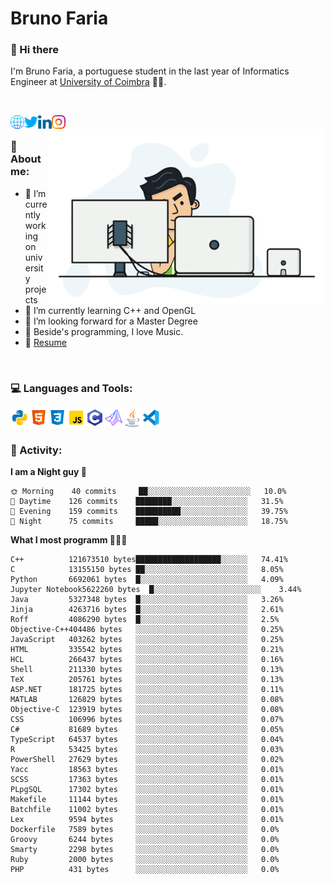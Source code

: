 # Bruno Faria

### 👋 Hi there

I'm Bruno Faria, a portuguese student in the last year of Informatics Engineer at [University of Coimbra](uc.pt/en) 👨‍🎓.

<br/>

[<img align="left" width="22px" alt="Website" src="https://github.com/brunofaria1322/brunofaria1322/blob/master/assets/social/global.svg"/>][website]
[<img align="left" width="22px" alt="Twitter" src="https://github.com/brunofaria1322/brunofaria1322/blob/master/assets/social/twitter.svg"/>][twitter]
[<img align="left" width="22px" alt="LinkedIn" src="https://github.com/brunofaria1322/brunofaria1322/blob/master/assets/social/linkedin.svg"/>][linkedin]
[<img align="left" width="22px" alt="Instagram" src="https://github.com/brunofaria1322/brunofaria1322/blob/master/assets/social/instagram.svg"/>][instagram]

<img align="right" height = "280" alt="GIF" src="https://github.com/brunofaria1322/brunofaria1322/blob/master/assets/animation.gif"/>

<br />

### 📕 About me:

- 🔭 I’m currently working on university projects
- 🌱 I’m currently learning C++ and OpenGL
- 💼 I’m looking forward for a Master Degree
- 💙 Beside's programming, I love Music.
- 📝 [Resume](https://en.wikipedia.org/wiki/HTTP_404)


<br />

### 💻 Languages and Tools:

<img align="left" width="30px" alt= "Python" src="https://github.com/brunofaria1322/brunofaria1322/blob/master/assets/skills/python.svg"/>
<img align="left" width="30px" alt= "Html5" src="https://github.com/brunofaria1322/brunofaria1322/blob/master/assets/skills/html5.svg"/>
<img align="left" width="30px" alt= "Css3" src="https://github.com/brunofaria1322/brunofaria1322/blob/master/assets/skills/css3.svg"/>
<img align="left" width="30px" alt= "JavaScript" src="https://github.com/brunofaria1322/brunofaria1322/blob/master/assets/skills/javascript.svg"/>
<img align="left" width="30px" alt= "C" src="https://github.com/brunofaria1322/brunofaria1322/blob/master/assets/skills/c.svg"/>
<img align="left" width="30px" alt= "Matlab" src="https://github.com/brunofaria1322/brunofaria1322/blob/master/assets/skills/matlab.svg"/>
<img align="left" width="30px" alt= "Java" src="https://github.com/brunofaria1322/brunofaria1322/blob/master/assets/skills/java.svg"/>
<img align="left" width="30px" alt= "Visual Studio Code" src="https://github.com/brunofaria1322/brunofaria1322/blob/master/assets/skills/vscode.svg"/>

<br />
<br />

### 🚩 Activity:

<!--START_SECTION:stats-->
**I am a Night guy 🌙** 

```text
🌞 Morning    40 commits     ██░░░░░░░░░░░░░░░░░░░░░░░	10.0% 
🌆 Daytime    126 commits    ████████░░░░░░░░░░░░░░░░░	31.5% 
🌃 Evening    159 commits    ██████████░░░░░░░░░░░░░░░	39.75% 
🌙 Night      75 commits     █████░░░░░░░░░░░░░░░░░░░░	18.75%

```
**What I most programm 👨🏽‍💻** 

```text
C++          121673510 bytes███████████████████░░░░░░	74.41% 
C            13155150 bytes ██░░░░░░░░░░░░░░░░░░░░░░░	8.05% 
Python       6692061 bytes  █░░░░░░░░░░░░░░░░░░░░░░░░	4.09% 
Jupyter Notebook5622260 bytes  █░░░░░░░░░░░░░░░░░░░░░░░░	3.44% 
Java         5327348 bytes  █░░░░░░░░░░░░░░░░░░░░░░░░	3.26% 
Jinja        4263716 bytes  █░░░░░░░░░░░░░░░░░░░░░░░░	2.61% 
Roff         4086290 bytes  █░░░░░░░░░░░░░░░░░░░░░░░░	2.5% 
Objective-C++404486 bytes   ░░░░░░░░░░░░░░░░░░░░░░░░░	0.25% 
JavaScript   403262 bytes   ░░░░░░░░░░░░░░░░░░░░░░░░░	0.25% 
HTML         335542 bytes   ░░░░░░░░░░░░░░░░░░░░░░░░░	0.21% 
HCL          266437 bytes   ░░░░░░░░░░░░░░░░░░░░░░░░░	0.16% 
Shell        211330 bytes   ░░░░░░░░░░░░░░░░░░░░░░░░░	0.13% 
TeX          205761 bytes   ░░░░░░░░░░░░░░░░░░░░░░░░░	0.13% 
ASP.NET      181725 bytes   ░░░░░░░░░░░░░░░░░░░░░░░░░	0.11% 
MATLAB       126829 bytes   ░░░░░░░░░░░░░░░░░░░░░░░░░	0.08% 
Objective-C  123919 bytes   ░░░░░░░░░░░░░░░░░░░░░░░░░	0.08% 
CSS          106996 bytes   ░░░░░░░░░░░░░░░░░░░░░░░░░	0.07% 
C#           81689 bytes    ░░░░░░░░░░░░░░░░░░░░░░░░░	0.05% 
TypeScript   64537 bytes    ░░░░░░░░░░░░░░░░░░░░░░░░░	0.04% 
R            53425 bytes    ░░░░░░░░░░░░░░░░░░░░░░░░░	0.03% 
PowerShell   27629 bytes    ░░░░░░░░░░░░░░░░░░░░░░░░░	0.02% 
Yacc         18563 bytes    ░░░░░░░░░░░░░░░░░░░░░░░░░	0.01% 
SCSS         17363 bytes    ░░░░░░░░░░░░░░░░░░░░░░░░░	0.01% 
PLpgSQL      17302 bytes    ░░░░░░░░░░░░░░░░░░░░░░░░░	0.01% 
Makefile     11144 bytes    ░░░░░░░░░░░░░░░░░░░░░░░░░	0.01% 
Batchfile    11002 bytes    ░░░░░░░░░░░░░░░░░░░░░░░░░	0.01% 
Lex          9594 bytes     ░░░░░░░░░░░░░░░░░░░░░░░░░	0.01% 
Dockerfile   7589 bytes     ░░░░░░░░░░░░░░░░░░░░░░░░░	0.0% 
Groovy       6244 bytes     ░░░░░░░░░░░░░░░░░░░░░░░░░	0.0% 
Smarty       2298 bytes     ░░░░░░░░░░░░░░░░░░░░░░░░░	0.0% 
Ruby         2000 bytes     ░░░░░░░░░░░░░░░░░░░░░░░░░	0.0% 
PHP          431 bytes      ░░░░░░░░░░░░░░░░░░░░░░░░░	0.0%
```


<!--END_SECTION:stats-->


[website]: https://brunofaria1322.github.io
[twitter]: https://twitter.com/brunofaria_1322
[instagram]: https://instagram.com/brunofaria_1322
[linkedin]: https://linkedin.com/in/bruno-faria

